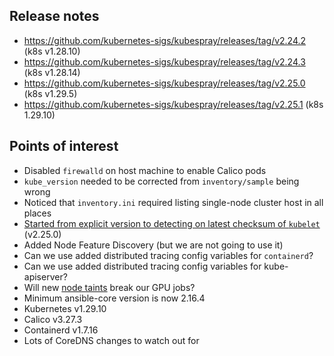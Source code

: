 ## Release notes

- https://github.com/kubernetes-sigs/kubespray/releases/tag/v2.24.2 (k8s v1.28.10)
- https://github.com/kubernetes-sigs/kubespray/releases/tag/v2.24.3 (k8s v1.28.14)
- https://github.com/kubernetes-sigs/kubespray/releases/tag/v2.25.0 (k8s v1.29.5)
- https://github.com/kubernetes-sigs/kubespray/releases/tag/v2.25.1 (k8s 1.29.10)
## Points of interest

- Disabled `firewalld` on host machine to enable Calico pods
- `kube_version` needed to be corrected from `inventory/sample` being wrong
- Noticed that `inventory.ini` required listing single-node cluster host in all places
- [Started from explicit version to detecting on latest checksum of `kubelet`](https://github.com/kubernetes-sigs/kubespray/pull/10849/commits/14778de8f85db9d10c25430b54e1cf9a41fd161c#diff-9e503894328da9dafa5c45cfad7d75c667dfd3079826872ec7fa2fee5aabf73cR34) (v2.25.0)
- Added Node Feature Discovery (but we are not going to use it)
- Can we use added distributed tracing config variables for `containerd`?
- Can we use added distributed tracing config variables for kube-apiserver?
- Will new [node taints](https://github.com/kubernetes-sigs/kubespray/pull/10705/files) break our GPU jobs?
- Minimum ansible-core version is now 2.16.4
- Kubernetes v1.29.10
- Calico v3.27.3
- Containerd v1.7.16 
-  Lots of CoreDNS changes to watch out for